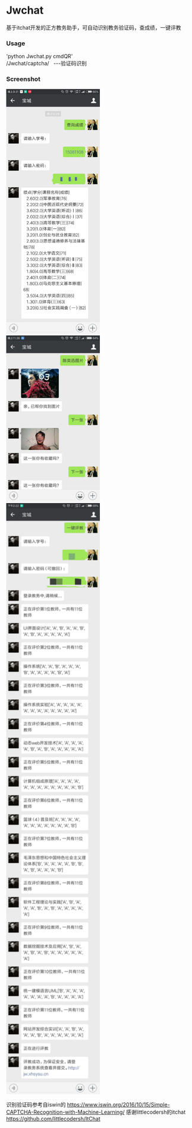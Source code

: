 Jwchat
=================================== 
  基于itchat开发的正方教务助手，可自动识别教务验证码，查成绩，一键评教
  
### Usage

  'python Jwchat.py cmdQR'<br>
  /Jwchat/captcha/    ---验证码识别
  

### Screenshot
<img src="https://github.com/Rokuki/Jwchat/blob/master/screenshot/check_score.jpg" width="50%" height="50%">
<img src="https://github.com/Rokuki/Jwchat/blob/master/screenshot/find_img.jpg" width="50%" height="50%">
<img src="https://github.com/Rokuki/Jwchat/blob/master/screenshot/do_evaluate.jpg" width="50%" height="50%">

识别验证码参考自iswin的 https://www.iswin.org/2016/10/15/Simple-CAPTCHA-Recognition-with-Machine-Learning/
感谢littlecodersh的itchat https://github.com/littlecodersh/ItChat
